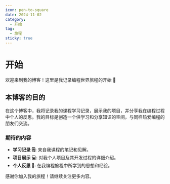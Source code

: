 ```yaml
---
icon: pen-to-square
date: 2024-11-02
category:
  - 开始
tag:
  - 旅程
sticky: true
---
```


# 开始

欢迎来到我的博客！这里是我记录编程世界旅程的开始 🎉

## 本博客的目的

在这个博客中，我将记录我的课程学习记录，展示我的项目，并分享我在编程过程中个人的反思。我的目标是创造一个供学习和分享知识的空间，与同样热爱编程的朋友们交流。

### 期待的内容

- **学习记录 :spiral_notepad:**: 来自我课程的笔记和见解。
- **项目展示 :computer:**: 对我个人项目及其开发过程的详细介绍。
- **个人反思 :notebook:**: 在我编程旅程中所学到的思想和经验。

感谢你加入我的旅程！请继续关注更多内容。

